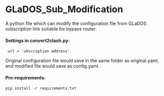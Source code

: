 # GLaDOS_Sub_Modification
A python file which can modify the configuration file from GLaDOS subscription link suitable for bypass router.

#### Settings in convert2clash.py:
     url = 'ubscription address'

Original configuration file would save in the same folder as original.yaml, and modified file would save as config.yaml.

#### Pre-requirements:
~~~
pip install -r requirements.txt
~~~
